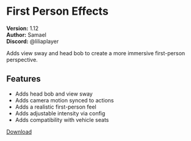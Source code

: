 # First Person Effects

**Version:** 1.12  
**Author:** Samael  
**Discord:** @liliaplayer  

Adds view sway and head bob to create a more immersive first-person perspective.

## Features

- Adds head bob and view sway
- Adds camera motion synced to actions
- Adds a realistic first-person feel
- Adds adjustable intensity via config
- Adds compatibility with vehicle seats

[Download](https://github.com/LiliaFramework/Modules/raw/refs/heads/gh-pages/firstpersoneffects.zip)
